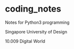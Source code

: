# coding_notes
Notes for Python3 programming

Singapore University of Design

10.009 Digital World 
